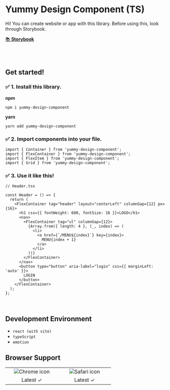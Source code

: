 # Yummy Design Component (TS)

Hi! You can create website or app with this library.
Before using this, look through Storybook.

<a href="https://65054a5accdaa5b7c9142b51-fcuwgvpksi.chromatic.com/?path=/docs/instruction--docs">📚 **Storybook**</a>

<br />
<br />

## Get started!

### ✅ 1. Install this library.

**npm**

```
npm i yummy-design-component
```

**yarn**

```
yarn add yummy-design-component
```

### ✅ 2. Import components into your file.

```tsx
import { Container } from 'yummy-design-component';
import { FlexContainer } from 'yummy-design-component';
import { FlexItem } from 'yummy-design-component';
import { Grid } from 'yummy-design-component';
```

### ✅ 3. Use it like this!

```tsx
// Header.tsx

const Header = () => {
  return (
    <FlexContainer tag="header" layout="centerLeft" columnGap={12} px={16}>
      <h1 css={{ fontWeight: 600, fontSize: 16 }}>LOGO</h1>
      <nav>
        <FlexContainer tag="ul" columnGap={12}>
          {Array.from({ length: 4 }, (_, index) => (
            <li>
              <a href={`/MENU${index}`} key={index}>
                MENU{index + 1}
              </a>
            </li>
          ))}
        </FlexContainer>
      </nav>
      <button type="button" aria-label="login" css={{ marginLeft: 'auto' }}>
        LOGIN
      </button>
    </FlexContainer>
  );
};
```

<br />

## Development Environment

- `react (with vite)`
- `typeScript`
- `emotion`

## Browser Support

<table>
  <tr>
    <td align="center" width="150px">
      <img src="https://upload.wikimedia.org/wikipedia/commons/thumb/e/e1/Google_Chrome_icon_%28February_2022%29.svg/1200px-Google_Chrome_icon_%28February_2022%29.svg.png" alt="Chrome icon" />
    </td>
    <td align="center" width="150px">
      <img src="https://upload.wikimedia.org/wikipedia/commons/thumb/5/52/Safari_browser_logo.svg/2057px-Safari_browser_logo.svg.png" alt="Safari icon" />
    </td>
  </tr>
  <tr>
    <td align="center">
      Latest ✓
    </td>
    <td align="center">
      Latest ✓
    </td>
  </tr>
</table>
